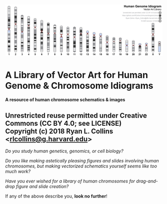 ![Human Genome Idiogram](https://github.com/RCollins13/HumanIdiogramLibrary/blob/master/png/human_genome_idiogram.png "Human Genome Idiogram")  
# A Library of Vector Art for Human Genome &amp; Chromosome Idiograms
#### A resource of human chromosome schematics &amp; images  ####
  
  
Unrestricted reuse permitted under Creative Commons (CC BY 4.0; see LICENSE)  
Copyright (c) 2018 Ryan L. Collins <<rlcollins@g.harvard.edu>>  
---  



*Do you study human genetics, genomics, or cell biology?*

*Do you like making astetically pleasing figures and slides involving human chromosomes, but making vectorized schematics yourself seems like too much work?*  

*Have you ever wished for a library of human chromosomes for drag-and-drop figure and slide creation?*  

If any of the above describe you, **look no further**!  

